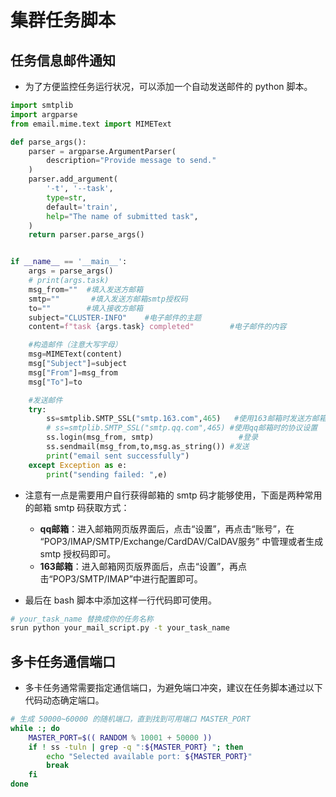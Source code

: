 # 集群任务脚本

## 任务信息邮件通知

- 为了方便监控任务运行状况，可以添加一个自动发送邮件的 python 脚本。

```python
import smtplib
import argparse
from email.mime.text import MIMEText

def parse_args():
    parser = argparse.ArgumentParser(
        description="Provide message to send."
    )
    parser.add_argument(
        '-t', '--task', 
        type=str, 
        default='train',
        help="The name of submitted task",
    )
    return parser.parse_args()


if __name__ == '__main__':
    args = parse_args()
    # print(args.task)
    msg_from=""  #填入发送方邮箱
    smtp=""       #填入发送方邮箱smtp授权码
    to=""        #填入接收方邮箱
    subject="CLUSTER-INFO"    #电子邮件的主题
    content=f"task {args.task} completed"        #电子邮件的内容

    #构造邮件（注意大写字母）
    msg=MIMEText(content)
    msg["Subject"]=subject
    msg["From"]=msg_from
    msg["To"]=to

    #发送邮件
    try:
        ss=smtplib.SMTP_SSL("smtp.163.com",465)   #使用163邮箱时发送方邮箱smtp安全协议
        # ss=smtplib.SMTP_SSL("smtp.qq.com",465) #使用qq邮箱时的协议设置
        ss.login(msg_from, smtp)                   #登录                 
        ss.sendmail(msg_from,to,msg.as_string()) #发送
        print("email sent successfully")
    except Exception as e:
        print("sending failed: ",e) 
```
- 注意有一点是需要用户自行获得邮箱的 smtp 码才能够使用，下面是两种常用的邮箱 smtp 码获取方式：
  - **qq邮箱**：进入邮箱网页版界面后，点击“设置”，再点击“账号”，在 “POP3/IMAP/SMTP/Exchange/CardDAV/CalDAV服务” 中管理或者生成 smtp 授权码即可。
  - **163邮箱**：进入邮箱网页版界面后，点击“设置”，再点击“POP3/SMTP/IMAP”中进行配置即可。

- 最后在 bash 脚本中添加这样一行代码即可使用。
```bash
# your_task_name 替换成你的任务名称
srun python your_mail_script.py -t your_task_name
```


## 多卡任务通信端口

- 多卡任务通常需要指定通信端口，为避免端口冲突，建议在任务脚本通过以下代码动态确定端口。
```bash
# 生成 50000~60000 的随机端口，直到找到可用端口 MASTER_PORT
while :; do
    MASTER_PORT=$(( RANDOM % 10001 + 50000 ))
    if ! ss -tuln | grep -q ":${MASTER_PORT} "; then
        echo "Selected available port: ${MASTER_PORT}"
        break
    fi
done
```